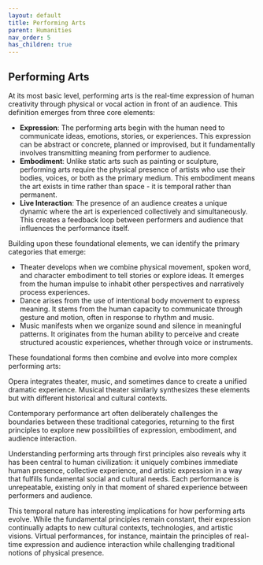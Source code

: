 ```yaml
---
layout: default
title: Performing Arts
parent: Humanities
nav_order: 5
has_children: true
---
```

## Performing Arts

At its most basic level, performing arts is the real-time expression of human creativity through physical or vocal action in front of an audience. This definition emerges from three core elements:

- **Expression**: The performing arts begin with the human need to communicate ideas, emotions, stories, or experiences. This expression can be abstract or concrete, planned or improvised, but it fundamentally involves transmitting meaning from performer to audience.
- **Embodiment**: Unlike static arts such as painting or sculpture, performing arts require the physical presence of artists who use their bodies, voices, or both as the primary medium. This embodiment means the art exists in time rather than space - it is temporal rather than permanent.
- **Live Interaction**: The presence of an audience creates a unique dynamic where the art is experienced collectively and simultaneously. This creates a feedback loop between performers and audience that influences the performance itself.

Building upon these foundational elements, we can identify the primary categories that emerge:

- Theater develops when we combine physical movement, spoken word, and character embodiment to tell stories or explore ideas. It emerges from the human impulse to inhabit other perspectives and narratively process experiences.
- Dance arises from the use of intentional body movement to express meaning. It stems from the human capacity to communicate through gesture and motion, often in response to rhythm and music.
- Music manifests when we organize sound and silence in meaningful patterns. It originates from the human ability to perceive and create structured acoustic experiences, whether through voice or instruments.

These foundational forms then combine and evolve into more complex performing arts:

Opera integrates theater, music, and sometimes dance to create a unified dramatic experience. Musical theater similarly synthesizes these elements but with different historical and cultural contexts.

Contemporary performance art often deliberately challenges the boundaries between these traditional categories, returning to the first principles to explore new possibilities of expression, embodiment, and audience interaction.

Understanding performing arts through first principles also reveals why it has been central to human civilization: it uniquely combines immediate human presence, collective experience, and artistic expression in a way that fulfills fundamental social and cultural needs. Each performance is unrepeatable, existing only in that moment of shared experience between performers and audience.

This temporal nature has interesting implications for how performing arts evolve. While the fundamental principles remain constant, their expression continually adapts to new cultural contexts, technologies, and artistic visions. Virtual performances, for instance, maintain the principles of real-time expression and audience interaction while challenging traditional notions of physical presence.
